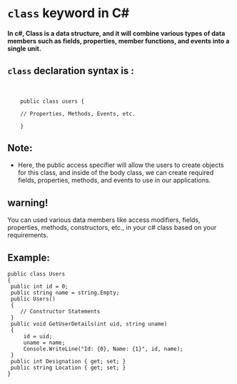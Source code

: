 # `class` keyword in C#

#### In c#, Class is a data structure, and it will combine various types of data members such as fields, properties, member functions, and events into a single unit. 


## `class` declaration  syntax is :
 <br>

        public class users {

        // Properties, Methods, Events, etc.

        }
        
  
  ## Note:
 - Here, the public access specifier will allow the users to create objects for this class, and inside of the body class, we can create required fields, properties, methods, and events to use in our applications.

## warning!
 You can used various data members like access modifiers, fields, properties, methods, constructors, etc., in your c# class based on your requirements. 

## Example:

    public class Users
    {
     public int id = 0;
     public string name = string.Empty;
     public Users()
     {
        // Constructor Statements
     }
     public void GetUserDetails(int uid, string uname)
     {
         id = uid;
         uname = name;
         Console.WriteLine("Id: {0}, Name: {1}", id, name);
     }
     public int Designation { get; set; }
     public string Location { get; set; }
    }

    
